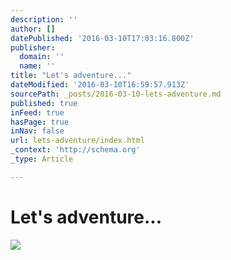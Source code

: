 ```yaml
---
description: ''
author: []
datePublished: '2016-03-10T17:03:16.800Z'
publisher:
  domain: ''
  name: ''
title: "Let's adventure..."
dateModified: '2016-03-10T16:59:57.913Z'
sourcePath: _posts/2016-03-10-lets-adventure.md
published: true
inFeed: true
hasPage: true
inNav: false
url: lets-adventure/index.html
_context: 'http://schema.org'
_type: Article

---
```

# Let's adventure...
![](https://the-grid-user-content.s3-us-west-2.amazonaws.com/a4b33320-bf33-492e-a245-a57f023ee00d.png)
